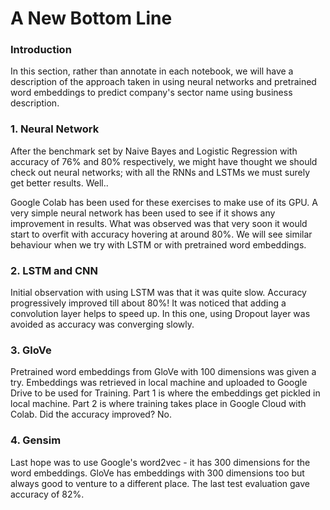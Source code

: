 # A New Bottom Line

### Introduction

In this section, rather than annotate in each notebook, we will have a description of the approach taken in using neural networks and pretrained word embeddings to predict company's sector name using business description.

### 1. Neural Network

After the benchmark set by Naive Bayes and Logistic Regression with accuracy of 76% and 80% respectively, we might have thought we should check out neural networks; with all the RNNs and LSTMs we must surely get better results. Well..

Google Colab has been used for these exercises to make use of its GPU. A very simple neural network has been used to see if it shows any improvement in results. What was observed was that very soon it would start to overfit with accuracy hovering at around 80%. We will see similar behaviour when we try with LSTM or with pretrained word embeddings.

### 2. LSTM and CNN

Initial observation with using LSTM was that it was quite slow. Accuracy progressively improved till about 80%! It was noticed that adding a convolution layer helps to speed up. In this one, using Dropout layer was avoided as accuracy was converging slowly.

### 3. GloVe

Pretrained word embeddings from GloVe with 100 dimensions was given a try. Embeddings was retrieved in local machine and uploaded to Google Drive to be used for Training. Part 1 is where the embeddings get pickled in local machine. Part 2 is where training takes place in Google Cloud with Colab. Did the accuracy improved? No. 

### 4. Gensim

Last hope was to use Google's word2vec - it has 300 dimensions for the word embeddings. GloVe has embeddings with 300 dimensions too but always good to venture to a different place. The last test evaluation gave accuracy of 82%.

